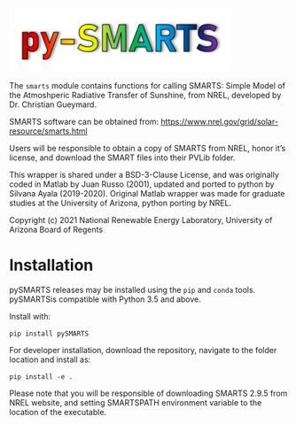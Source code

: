 <img src="docs/images/py-SMARTS.PNG" width="400">

The ``smarts`` module contains functions for calling SMARTS: Simple Model of the
Atmoshperic Radiative Transfer of Sunshine, from NREL, developed by 
Dr. Christian Gueymard. 

SMARTS software can be obtained from: 
    https://www.nrel.gov/grid/solar-resource/smarts.html

Users will be responsible to obtain a copy of SMARTS  from NREL, 
honor it’s license, and download the SMART files into their PVLib folder.

This wrapper is shared under a BSD-3-Clause License, and was
originally coded in Matlab by Juan Russo (2001), updated and ported to python
by Silvana Ayala (2019-2020). Original Matlab wrapper was made for graduate studies 
at the University of Arizona, python porting by NREL.

Copyright (c) 2021 National Renewable Energy Laboratory, University of Arizona Board of Regents 

Installation
============

pySMARTS releases may be installed using the ``pip`` and ``conda`` tools. pySMARTSis compatible with Python 3.5 and above.

Install with:

    pip install pySMARTS

For developer installation, download the repository, navigate to the folder location and install as:

    pip install -e .
    
 Please note that you will be responsible of downloading SMARTS 2.9.5 from NREL website, and setting SMARTSPATH environment variable to the location of the executable.
 
